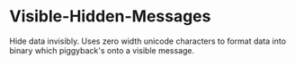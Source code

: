 # Visible-Hidden-Messages
Hide data invisibly. Uses zero width unicode characters to format data into binary which piggyback's onto a visible message.
